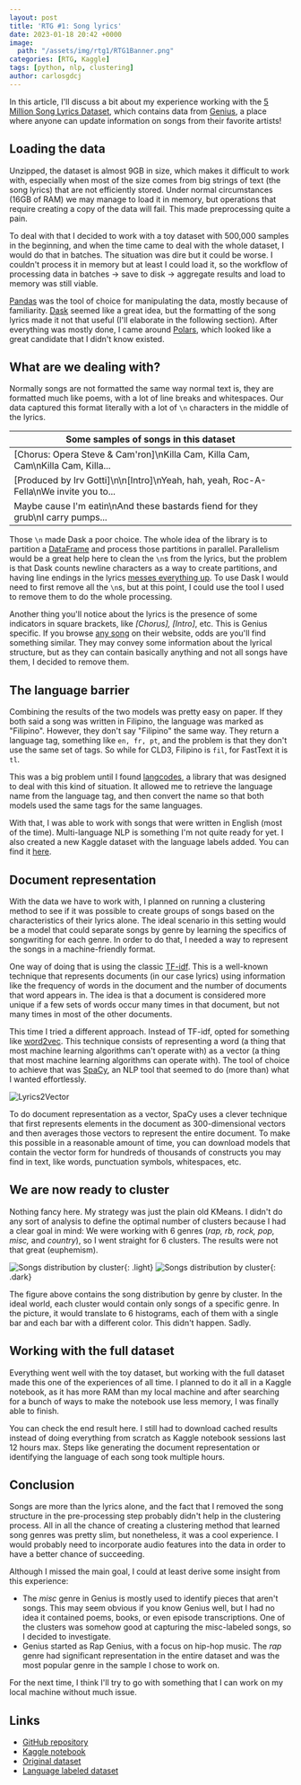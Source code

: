 ```yaml
---
layout: post
title: 'RTG #1: Song lyrics'
date: 2023-01-18 20:42 +0000
image:
  path: "/assets/img/rtg1/RTG1Banner.png"
categories: [RTG, Kaggle]
tags: [python, nlp, clustering]
author: carlosgdcj
---
```


In this article, I'll discuss a bit about my experience working with the [5 Million Song Lyrics Dataset](https://www.kaggle.com/datasets/nikhilnayak123/5-million-song-lyrics-dataset), which contains data from [Genius](https://genius.com/), a place where anyone can update information on songs from their favorite artists!


## Loading the data
Unzipped, the dataset is almost 9GB in size, which makes it difficult to work with, especially when most of the size comes from big strings of text (the song lyrics) that are not efficiently stored.
Under normal circumstances (16GB of RAM) we may manage to load it in memory, but operations that require creating a copy of the data will fail.
This made preprocessing quite a pain.

To deal with that I decided to work with a toy dataset with 500,000 samples in the beginning, and when the time came to deal with the whole dataset, I would do that in batches.
The situation was dire but it could be worse.
I couldn't process it in memory but at least I could load it, so the workflow of processing data in batches -> save to disk -> aggregate results and load to memory was still viable.

[Pandas](https://pandas.pydata.org/) was the tool of choice for manipulating the data, mostly because of familiarity.
[Dask](https://dask.pydata.org/) seemed like a great idea, but the formatting of the song lyrics made it not that useful (I'll elaborate in the following section).
After everything was mostly done, I came around [Polars](https://www.pola.rs/), which looked like a great candidate that I didn't know existed.

## What are we dealing with?
Normally songs are not formatted the same way normal text is, they are formatted much like poems, with a lot of line breaks and whitespaces.
Our data captured this format literally with a lot of `\n` characters in the middle of the lyrics.

| **Some samples of songs in this dataset**                                |
|---------------------------------------------------|
| [Chorus: Opera Steve & Cam\'ron]\nKilla Cam, Killa Cam, Cam\nKilla Cam, Killa... |
| [Produced by Irv Gotti]\n\n[Intro]\nYeah, hah, yeah, Roc-A-Fella\nWe invite you to... |
| Maybe cause I\'m eatin\nAnd these bastards fiend for they grub\nI carry pumps... |

Those `\n` made Dask a poor choice.
The whole idea of the library is to partition a [DataFrame](https://docs.dask.org/en/stable/dataframe.html) and process those partitions in parallel.
Parallelism would be a great help here to clean the `\n`s from the lyrics, but the problem is that Dask counts newline characters as a way to create partitions, and having line endings in the lyrics [messes everything up](https://github.com/dask/dask/issues/4145#issuecomment-433674448).
To use Dask I would need to first remove all the `\n`s, but at this point, I could use the tool I used to remove them to do the whole processing.

Another thing you'll notice about the lyrics is the presence of some indicators in square brackets, like *[Chorus], [Intro]*, etc.
This is Genius specific.
If you browse [any song](https://genius.com/Valiant-hearts-yonder-lyrics) on their website, odds are you'll find something similar.
They may convey some information about the lyrical structure, but as they can contain basically anything and not all songs have them, I decided to remove them.

## The language barrier
Combining the results of the two models was pretty easy on paper.
If they both said a song was written in Filipino, the language was marked as "Filipino".
However, they don't say "Filipino" the same way.
They return a language tag, something like `en, fr, pt`, and the problem is that they don't use the same set of tags.
So while for CLD3, Filipino is `fil`, for FastText it is `tl`.

This was a big problem until I found [langcodes](https://github.com/rspeer/langcodes), a library that was designed to deal with this kind of situation.
It allowed me to retrieve the language name from the language tag, and then convert the name so that both models used the same tags for the same languages.

With that, I was able to work with songs that were written in English (most of the time).
Multi-language NLP is something I'm not quite ready for yet.
I also created a new Kaggle dataset with the language labels added.
You can find it [here](https://www.kaggle.com/datasets/carlosgdcj/genius-song-lyrics-with-language-information).

## Document representation
With the data we have to work with, I planned on running a clustering method to see if it was possible to create groups of songs based on the characteristics of their lyrics alone.
The ideal scenario in this setting would be a model that could separate songs by genre by learning the specifics of songwriting for each genre.
In order to do that, I needed a way to represent the songs in a machine-friendly format.

One way of doing that is using the classic [TF-idf](https://en.wikipedia.org/wiki/Tf%E2%80%93idf).
This is a well-known technique that represents documents (in our case lyrics) using information like the frequency of words in the document and the number of documents that word appears in.
The idea is that a document is considered more unique if a few sets of words occur many times in that document, but not many times in most of the other documents.

This time I tried a different approach.
Instead of TF-idf, opted for something like [word2vec](https://en.wikipedia.org/wiki/Word2vec).
This technique consists of representing a word (a thing that most machine learning algorithms can't operate with) as a vector (a thing that most machine learning algorithms can operate with).
The tool of choice to achieve that was [SpaCy](https://spacy.io/), an NLP tool that seemed to do (more than) what I wanted effortlessly.

![Lyrics2Vector](/assets/img/rtg1/Lyrics2Vector.png)

To do document representation as a vector, SpaCy uses a clever technique that first represents elements in the document as 300-dimensional vectors and then averages those vectors to represent the entire document.
To make this possible in a reasonable amount of time, you can download models that contain the vector form for hundreds of thousands of constructs you may find in text, like words, punctuation symbols, whitespaces, etc.

## We are now ready to cluster
Nothing fancy here.
My strategy was just the plain old KMeans.
I didn't do any sort of analysis to define the optimal number of clusters because I had a clear goal in mind: We were working with 6 genres (*rap, rb, rock, pop, misc,* and *country*), so I went straight for 6 clusters.
The results were not that great (euphemism).

![Songs distribution by cluster](/assets/img/rtg1/songs_dist_by_cluster_light.png){: .light}
![Songs distribution by cluster](/assets/img/rtg1/songs_dist_by_cluster_dark.png){: .dark}

The figure above contains the song distribution by genre by cluster.
In the ideal world, each cluster would contain only songs of a specific genre.
In the picture, it would translate to 6 histograms, each of them with a single bar and each bar with a different color.
This didn't happen.
Sadly.

## Working with the full dataset
Everything went well with the toy dataset, but working with the full dataset made this one of the experiences of all time.
I planned to do it all in a Kaggle notebook, as it has more RAM than my local machine and after searching for a bunch of ways to make the notebook use less memory, I was finally able to finish.

You can check the end result here.
I still had to download cached results instead of doing everything from scratch as Kaggle notebook sessions last 12 hours max.
Steps like generating the document representation or identifying the language of each song took multiple hours.

## Conclusion
Songs are more than the lyrics alone, and the fact that I removed the song structure in the pre-processing step probably didn't help in the clustering process.
All in all the chance of creating a clustering method that learned song genres was pretty slim, but nonetheless, it was a cool experience.
I would probably need to incorporate audio features into the data in order to have a better chance of succeeding.

Although I missed the main goal, I could at least derive some insight from this experience: 

* The *misc* genre in Genius is mostly used to identify pieces that aren't songs. This may seem obvious if you know Genius well, but I had no idea it contained poems, books, or even episode transcriptions. One of the clusters was somehow good at capturing the misc-labeled songs, so I decided to investigate.
* Genius started as Rap Genius, with a focus on hip-hop music. The *rap* genre had significant representation in the entire dataset and was the most popular genre in the sample I chose to work on.

For the next time, I think I'll try to go with something that I can work on my local machine without much issue.

## Links
* [GitHub repository](https://github.com/pacifis-org/rtg1)
* [Kaggle notebook](https://www.kaggle.com/code/carlosgdcj/song-lyrics)
* [Original dataset](https://www.kaggle.com/datasets/nikhilnayak123/5-million-song-lyrics-dataset)
* [Language labeled dataset](https://www.kaggle.com/datasets/carlosgdcj/genius-song-lyrics-with-language-information)